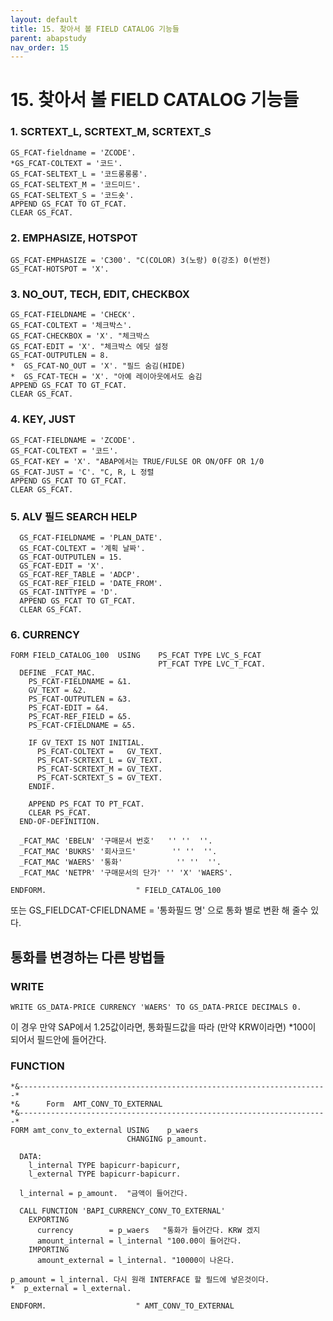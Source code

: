```yaml
---
layout: default
title: 15. 찾아서 볼 FIELD CATALOG 기능들
parent: abapstudy
nav_order: 15
---
```

# 15. 찾아서 볼 FIELD CATALOG 기능들

### 1. SCRTEXT_L, SCRTEXT_M, SCRTEXT_S
```abap
GS_FCAT-fieldname = 'ZCODE'.
*GS_FCAT-COLTEXT = '코드'.
GS_FCAT-SELTEXT_L = '코드롱롱롱'.
GS_FCAT-SELTEXT_M = '코드미드'.
GS_FCAT-SELTEXT_S = '코드숏'.
APPEND GS_FCAT TO GT_FCAT.
CLEAR GS_FCAT.
```

### 2. EMPHASIZE, HOTSPOT
```abap
GS_FCAT-EMPHASIZE = 'C300'. "C(COLOR) 3(노랑) 0(강조) 0(반전)
GS_FCAT-HOTSPOT = 'X'.
```

### 3. NO_OUT, TECH, EDIT, CHECKBOX
```abap
GS_FCAT-FIELDNAME = 'CHECK'.
GS_FCAT-COLTEXT = '체크박스'.
GS_FCAT-CHECKBOX = 'X'. "체크박스
GS_FCAT-EDIT = 'X'. "체크박스 에딧 설정
GS_FCAT-OUTPUTLEN = 8.
*  GS_FCAT-NO_OUT = 'X'. "필드 숨김(HIDE)
*  GS_FCAT-TECH = 'X'. "아예 레이아웃에서도 숨김
APPEND GS_FCAT TO GT_FCAT.
CLEAR GS_FCAT.
```

### 4. KEY, JUST
```abap
GS_FCAT-FIELDNAME = 'ZCODE'.
GS_FCAT-COLTEXT = '코드'.
GS_FCAT-KEY = 'X'. "ABAP에서는 TRUE/FULSE OR ON/OFF OR 1/0
GS_FCAT-JUST = 'C'. "C, R, L 정렬
APPEND GS_FCAT TO GT_FCAT.
CLEAR GS_FCAT.
```

### 5. ALV 필드 SEARCH HELP
```abap
  GS_FCAT-FIELDNAME = 'PLAN_DATE'.
  GS_FCAT-COLTEXT = '계획 날짜'.
  GS_FCAT-OUTPUTLEN = 15.
  GS_FCAT-EDIT = 'X'.
  GS_FCAT-REF_TABLE = 'ADCP'.
  GS_FCAT-REF_FIELD = 'DATE_FROM'.
  GS_FCAT-INTTYPE = 'D'.
  APPEND GS_FCAT TO GT_FCAT.
  CLEAR GS_FCAT.
```

### 6. CURRENCY

```abap
FORM FIELD_CATALOG_100  USING    PS_FCAT TYPE LVC_S_FCAT
                                 PT_FCAT TYPE LVC_T_FCAT.
  DEFINE _FCAT_MAC.
    PS_FCAT-FIELDNAME = &1.
    GV_TEXT = &2.
    PS_FCAT-OUTPUTLEN = &3.
    PS_FCAT-EDIT = &4.
    PS_FCAT-REF_FIELD = &5.
    PS_FCAT-CFIELDNAME = &5.

    IF GV_TEXT IS NOT INITIAL.
      PS_FCAT-COLTEXT =   GV_TEXT.
      PS_FCAT-SCRTEXT_L = GV_TEXT.
      PS_FCAT-SCRTEXT_M = GV_TEXT.
      PS_FCAT-SCRTEXT_S = GV_TEXT.
    ENDIF.

    APPEND PS_FCAT TO PT_FCAT.
    CLEAR PS_FCAT.
  END-OF-DEFINITION.

  _FCAT_MAC 'EBELN' '구매문서 번호'   '' ''  ''.
  _FCAT_MAC 'BUKRS' '회사코드'        '' ''  ''.
  _FCAT_MAC 'WAERS' '통화'            '' ''  ''.
  _FCAT_MAC 'NETPR' '구매문서의 단가' '' 'X' 'WAERS'.

ENDFORM.                    " FIELD_CATALOG_100
```

또는 GS_FIELDCAT-CFIELDNAME = '통화필드 명' 으로 통화 별로 변환 해 줄수 있다.

## 통화를 변경하는 다른 방법들

### WRITE
 
```abap
WRITE GS_DATA-PRICE CURRENCY 'WAERS' TO GS_DATA-PRICE DECIMALS 0. 
```

이 경우 만약 SAP에서 1.25값이라면, 통화필드값을 따라 (만약 KRW이라면) *100이 되어서 필드안에 들어간다.

### FUNCTION

```abap
*&---------------------------------------------------------------------*
*&      Form  AMT_CONV_TO_EXTERNAL
*&---------------------------------------------------------------------*
FORM amt_conv_to_external USING    p_waers
                          CHANGING p_amount.

  DATA:
    l_internal TYPE bapicurr-bapicurr,
    l_external TYPE bapicurr-bapicurr.

  l_internal = p_amount.  "금액이 들어간다.

  CALL FUNCTION 'BAPI_CURRENCY_CONV_TO_EXTERNAL'
    EXPORTING
      currency        = p_waers   "통화가 들어간다. KRW 겠지
      amount_internal = l_internal "100.00이 들어간다.
    IMPORTING
      amount_external = l_internal. "10000이 나온다.

p_amount = l_internal. 다시 원래 INTERFACE 할 필드에 넣은것이다.
*  p_external = l_external.

ENDFORM.                    " AMT_CONV_TO_EXTERNAL
```
